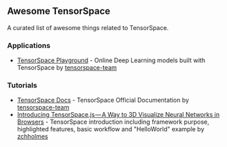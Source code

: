 ## Awesome TensorSpace

A curated list of awesome things related to TensorSpace.

### Applications

* [TensorSpace Playground](https://tensorspace.org/html/playground/index.html) - Online Deep Learning models built with TensorSpace by [tensorspace-team](https://github.com/tensorspace-team)

### Tutorials

* [TensorSpace Docs](https://tensorspace.org/html/docs/startIntro.html) - TensorSpace Official Documentation by [tensorspace-team](https://github.com/tensorspace-team)
* [Introducing TensorSpace.js — A Way to 3D Visualize Neural Networks in Browsers](https://medium.freecodecamp.org/tensorspace-js-a-way-to-3d-visualize-neural-networks-in-browsers-2c0afd7648a8) - TensorSpace introduction including framework purpose, highlighted features, basic workflow and "HelloWorld" example by [zchholmes](https://github.com/zchholmes)
